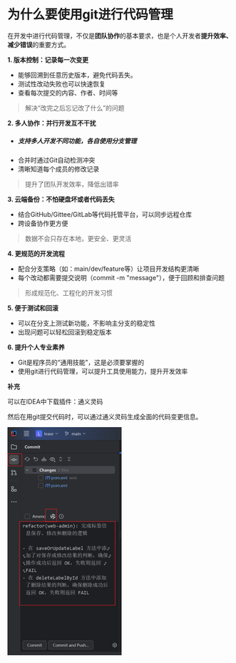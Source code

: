 # 为什么要使用git进行代码管理

在开发中进行代码管理，不仅是**团队协作**的基本要求，也是个人开发者**提升效率、减少错误**的重要方式。

**1. 版本控制：记录每一次变更**

- 能够回溯到任意历史版本，避免代码丢失。
- 测试性改动失败也可以快速恢复
- 查看每次提交的内容、作者、时间等

> 解决“改完之后忘记改了什么”的问题

**2. 多人协作：并行开发互不干扰**

- ##### 支持多人开发不同功能，各自使用分支管理
- 合并时通过Git自动检测冲突
- 清晰知道每个成员的修改记录

> 提升了团队开发效率，降低出错率

**3. 云端备份：不怕硬盘坏或者代码丢失**

- 结合GitHub/Gittee/GitLab等代码托管平台，可以同步远程仓库
- 跨设备协作更方便

> 数据不会只存在本地，更安全、更灵活

**4. 更规范的开发流程**

- 配合分支策略（如：main/dev/feature等）让项目开发结构更清晰
- 每个改动都需要提交说明（commit -m "message"），便于回顾和排查问题

> 形成规范化、工程化的开发习惯

**5. 便于测试和回滚**

- 可以在分支上测试新功能，不影响主分支的稳定性
- 出现问题可以轻松回滚到稳定版本

**6. 提升个人专业素养**

- Git是程序员的“通用技能”，这是必须要掌握的
- 使用git进行代码管理，可以提升工具使用能力，提升开发效率



**补充**

可以在IDEA中下载插件：通义灵码

然后在用git提交代码时，可以通过通义灵码生成全面的代码变更信息。

<img src="images\image-20250511222938830-1746973780878-3.png" alt="image-20250511222938830" style="zoom:50%;" />

